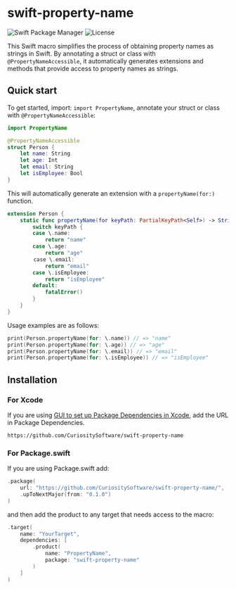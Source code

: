 # swift-property-name

![Swift Package Manager](https://img.shields.io/badge/swift%20package%20manager-compatible-brightgreen.svg)
![License](https://img.shields.io/badge/License-MIT-yellow.svg)

This Swift macro simplifies the process of obtaining property names as strings in Swift. By annotating a struct or class with `@PropertyNameAccessible`, it automatically generates extensions and methods that provide access to property names as strings.

## Quick start

To get started, import: `import PropertyName`, annotate your struct or class  with `@PropertyNameAccessible`:

```swift
import PropertyName

@PropertyNameAccessible
struct Person {
    let name: String
    let age: Int
    let email: String
    let isEmployee: Bool
}
```

This will automatically generate an extension with a `propertyName(for:)` function.

```swift
extension Person {
    static func propertyName(for keyPath: PartialKeyPath<Self>) -> String {
        switch keyPath {
        case \.name:
            return "name"
        case \.age:
            return "age"
　　　　　case \.email:
            return "email"
        case \.isEmployee:
            return "isEmployee"
        default:
            fatalError()
        }
    }
}
```

Usage examples are as follows:

```swift
print(Person.propertyName(for: \.name)) // => "name"
print(Person.propertyName(for: \.age)) // => "age"
print(Person.propertyName(for: \.email)) // => "email"
print(Person.propertyName(for: \.isEmployee)) // => "isEmployee"
```

## Installation

### For Xcode

If you are using [GUI to set up Package Dependencies in Xcode](https://developer.apple.com/documentation/xcode/adding-package-dependencies-to-your-app), add the URL in Package Dependencies.

```
https://github.com/CuriositySoftware/swift-property-name
```

### For Package.swift

If you are using Package.swift add:

```swift
.package(
    url: "https://github.com/CuriositySoftware/swift-property-name/",
    .upToNextMajor(from: "0.1.0")
)
```

and then add the product to any target that needs access to the macro:

```swift
.target(
    name: "YourTarget",
    dependencies: [
        .product(
            name: "PropertyName",
            package: "swift-property-name"
        )
    ]
)
```

